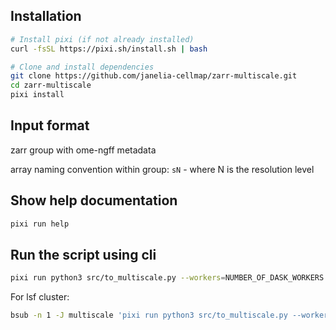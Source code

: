 
## Installation

```bash
# Install pixi (if not already installed)
curl -fsSL https://pixi.sh/install.sh | bash

# Clone and install dependencies
git clone https://github.com/janelia-cellmap/zarr-multiscale.git
cd zarr-multiscale
pixi install
```

## Input format
zarr group with ome-ngff metadata

array naming convention within group: ``sN`` - where N is the resolution level

## Show help documentation
```bash
pixi run help
```
## Run the script using cli
```bash
pixi run python3 src/to_multiscale.py --workers=NUMBER_OF_DASK_WORKERS --data_origin=raw/segmentations --cluster=local --src=PATH_TO_ZARR_GROUP_WITH_OME-NGFF_METADATA``
```

For lsf cluster:

```bash
bsub -n 1 -J multiscale 'pixi run python3 src/to_multiscale.py --workers=NUMBER_OF_DASK_WORKERS --data_origin=raw/segmentations --cluster=lsf --src=PATH_TO_ZARR_GROUP_WITH_OME-NGFF_METADATA --log-dir=dask_workers_logs'``

```
